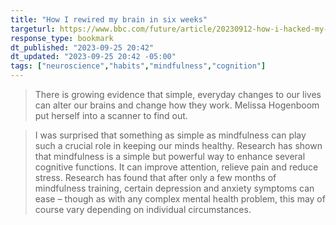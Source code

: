 ```yaml
---
title: "How I rewired my brain in six weeks"
targeturl: https://www.bbc.com/future/article/20230912-how-i-hacked-my-brain
response_type: bookmark
dt_published: "2023-09-25 20:42"
dt_updated: "2023-09-25 20:42 -05:00"
tags: ["neuroscience","habits","mindfulness","cognition"]
---
```


> There is growing evidence that simple, everyday changes to our lives can alter our brains and change how they work. Melissa Hogenboom put herself into a scanner to find out.

> I was surprised that something as simple as mindfulness can play such a crucial role in keeping our minds healthy. Research has shown that mindfulness is a simple but powerful way to enhance several cognitive functions. It can improve attention, relieve pain and reduce stress. Research has found that after only a few months of mindfulness training, certain depression and anxiety symptoms can ease – though as with any complex mental health problem, this may of course vary depending on individual circumstances.